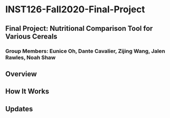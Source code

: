# INST126-Fall2020-Final-Project
## Final Project: Nutritional Comparison Tool for Various Cereals
### Group Members: Eunice Oh, Dante Cavalier, Zijing Wang, Jalen Rawles, Noah Shaw

## Overview

## How It Works

## Updates
